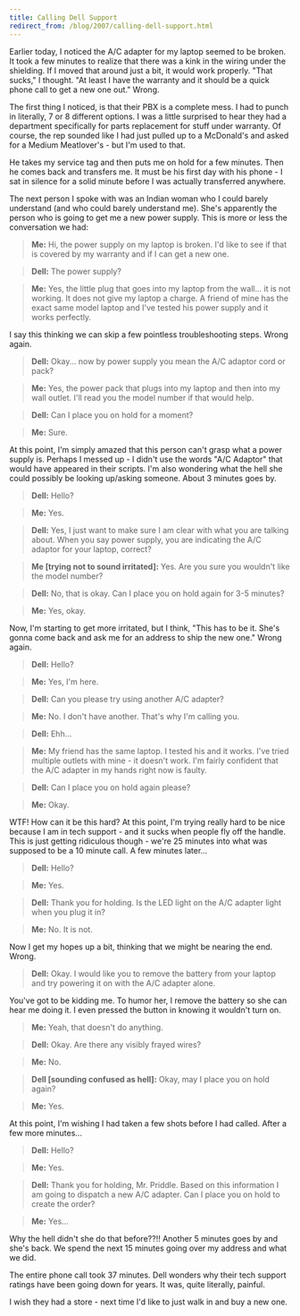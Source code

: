 ```yaml
---
title: Calling Dell Support
redirect_from: /blog/2007/calling-dell-support.html
---
```


Earlier today, I noticed the A/C adapter for my laptop seemed to be broken. It
took a few minutes to realize that there was a kink in the wiring under the
shielding. If I moved that around just a bit, it would work properly. "That
sucks," I thought. "At least I have the warranty and it should be a quick
phone call to get a new one out." Wrong.

The first thing I noticed, is that their PBX is a complete mess. I had to
punch in literally, 7 or 8 different options. I was a little surprised to hear
they had a department specifically for parts replacement for stuff under
warranty. Of course, the rep sounded like I had just pulled up to a McDonald's
and asked for a Medium Meatlover's - but I'm used to that.

He takes my service tag and then puts me on hold for a few minutes. Then he
comes back and transfers me. It must be his first day with his phone - I sat
in silence for a solid minute before I was actually transferred anywhere.

The next person I spoke with was an Indian woman who I could barely understand
(and who could barely understand me). She's apparently the person who is going
to get me a new power supply. This is more or less the conversation we had:

> **Me:** Hi, the power supply on my laptop is broken. I'd like to see if that
> is covered by my warranty and if I can get a new one.

> **Dell:** The power supply?

> **Me:** Yes, the little plug that goes into my laptop from the wall... it is
> not working. It does not give my laptop a charge. A friend of mine has the
> exact same model laptop and I've tested his power supply and it works
> perfectly.

I say this thinking we can skip a few pointless troubleshooting steps. Wrong
again.

> **Dell:** Okay... now by power supply you mean the A/C adaptor cord or pack?

> **Me:** Yes, the power pack that plugs into my laptop and then into my wall
> outlet. I'll read you the model number if that would help.

> **Dell:** Can I place you on hold for a moment?

> **Me:** Sure.

At this point, I'm simply amazed that this person can't grasp what a power
supply is. Perhaps I messed up - I didn't use the words "A/C Adaptor" that
would have appeared in their scripts. I'm also wondering what the hell she
could possibly be looking up/asking someone. About 3 minutes goes by.

> **Dell:** Hello?

> **Me:** Yes.

> **Dell:** Yes, I just want to make sure I am clear with what you are talking
> about. When you say power supply, you are indicating the A/C adaptor for
> your laptop, correct?

> **Me [trying not to sound irritated]:** Yes. Are you sure you wouldn't like
> the model number?

> **Dell:** No, that is okay.  Can I place you on hold again for 3-5 minutes?

> **Me:** Yes, okay.

Now, I'm starting to get more irritated, but I think, "This has to be it.
She's gonna come back and ask me for an address to ship the new one." Wrong
again.

> **Dell:** Hello?

> **Me:** Yes, I'm here.

> **Dell:** Can you please try using another A/C adapter?

> **Me:** No.  I don't have another.  That's why I'm calling you.

> **Dell:** Ehh...

> **Me:** My friend has the same laptop. I tested his and it works. I've tried
> multiple outlets with mine - it doesn't work. I'm fairly confident that the
> A/C adapter in my hands right now is faulty.

> **Dell:** Can I place you on hold again please?

> **Me:** Okay.

WTF! How can it be this hard? At this point, I'm trying really hard to be nice
because I am in tech support - and it sucks when people fly off the handle.
This is just getting ridiculous though - we're 25 minutes into what was
supposed to be a 10 minute call. A few minutes later...

> **Dell:** Hello?

> **Me:** Yes.

> **Dell:** Thank you for holding. Is the LED light on the A/C adapter light
> when you plug it in?

> **Me:** No.  It is not.

Now I get my hopes up a bit, thinking that we might be nearing the end. Wrong.

> **Dell:** Okay. I would like you to remove the battery from your laptop and
> try powering it on with the A/C adapter alone.

You've got to be kidding me. To humor her, I remove the battery so she can
hear me doing it. I even pressed the button in knowing it wouldn't turn on.

> **Me:** Yeah, that doesn't do anything.

> **Dell:** Okay. Are there any visibly frayed wires?

> **Me:** No.

> **Dell [sounding confused as hell]:** Okay, may I place you on hold again?

> **Me:** Yes.

At this point, I'm wishing I had taken a few shots before I had called. After
a few more minutes...

> **Dell:** Hello?

> **Me:** Yes.

> **Dell:** Thank you for holding, Mr. Priddle. Based on this information I am
> going to dispatch a new A/C adapter. Can I place you on hold to create the
> order?

> **Me:** Yes...

Why the hell didn't she do that before??!! Another 5 minutes goes by and she's
back. We spend the next 15 minutes going over my address and what we did.

The entire phone call took 37 minutes. Dell wonders why their tech support
ratings have been going down for years. It was, quite literally, painful.

I wish they had a store - next time I'd like to just walk in and buy a new
one.
